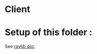 # Client



# Setup of this folder :

See [raylib doc](https://github.com/raysan5/raylib/wiki/Working-for-Android-(on-Linux))
